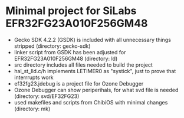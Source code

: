 # Minimal project for SiLabs EFR32FG23A010F256GM48

- Gecko SDK 4.2.2 (GSDK) is included with all unnecessary things stripped (directory: gecko-sdk)
- linker script from GSDK has been adjusted for EFR32FG23A010F256GM48 (directory: ld)
- src directory includes all files needed to build the project    
- hal_st_lld.c/h implements LETIMER0 as "systick", just to prove that interrrupts work
- ef32fg23.jdebug is a project file for Ozone Debugger
- Ozone Debugger can show periperihals, for what svd file is needed (directory: svd/EF32FG23)
- used makefiles and scripts from ChibiOS with minimal changes (directory: mk)
